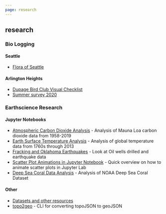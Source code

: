 ```yaml
---
page: research
---
```


## research

### Bio Logging

#### Seattle
- [Flora of Seattle]()

#### Arlington Heights
- [Dupage Bird Club Visual Checklist](https://kylepollina.github.io/wildlife/dbc-checklist/)
- [Summer survey 2020](./biology-logs/arlington-heights/summer-survey.html)

### Earthscience Research

#### Jupyter Notebooks
- [Atmospheric Carbon Dioxide Analysis](https://nbviewer.jupyter.org/github/kylepollina/earthscience/blob/master/notebooks/Atmospheric_CO2_Analysis/Atmospheric%20Carbon%20Dioxide%20Analysis.ipynb) - Analysis of Mauna Loa carbon dioxide data from 1958-2019
- [Earth Surface Temperature Analysis](https://nbviewer.jupyter.org/github/kylepollina/earthscience/blob/master/notebooks/Surface_Temperature_Analysis/Earth%20Surface%20Temperature%20Analysis.ipynb) - Analysis of global temperature data from 1760s through 2013
- [Fracking and Oklahoma Earthquakes](https://nbviewer.jupyter.org/github/kylepollina/earthscience/blob/master/notebooks/Fracking_and_Oklahoma_Quakes/Fracking_and_Oklahoma_Quakes%20main.ipynb) - Look at Oil wells drilled and earthquake data
- [Scatter Plot Animations in Jupyter Notebook](https://nbviewer.jupyter.org/github/kylepollina/earthscience/blob/master/notebooks/Animating%20Matplotlib%20Scatter%20Plots%20in%20Jupyter%20Notebooks.ipynb) - Quick overview on how to animate scatter plots in Jupyter Lab
- [Deep Sea Coral Data Analysis](https://nbviewer.jupyter.org/github/kylepollina/earthscience/blob/master/notebooks/Coral%20Data/Deep%20Sea%20Coral.ipynb) - Analysis of NOAA Deep Sea Coral Dataset

#### Other

- [Datasets and other resources](https://github.com/kylepollina/earthscience/blob/master/research/resources.md)
- [topo2geo](https://github.com/kylepollina/topo2geo) - CLI for converting topoJSON to geoJSON
